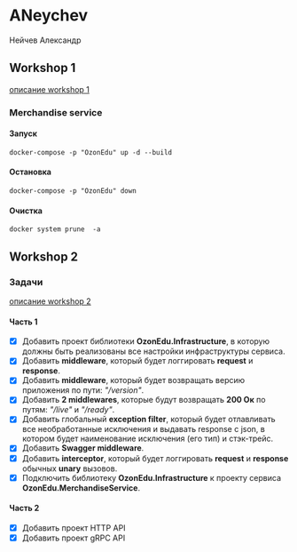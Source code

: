 # ANeychev
Нейчев Александр

## Workshop 1

[описание workshop 1](https://c_route256.tilda.ws/workshop_1)

### Merchandise service

#### Запуск 

```shell
docker-compose -p "OzonEdu" up -d --build
```

#### Остановка

```shell
docker-compose -p "OzonEdu" down
```

#### Очистка

```shell
docker system prune  -a
```

## Workshop 2

### Задачи

[описание workshop 2](https://c_route256.tilda.ws/workshop_2)

#### Часть 1
 - [x] Добавить проект библиотеки **OzonEdu.Infrastructure**, в которую должны быть реализованы все настройки инфраструктуры сервиса.
 - [x] Добавить **middleware**, который будет логгировать **request** и **response**.
 - [x] Добавить **middleware**, который будет возвращать версию приложения по пути: _"/version"_.
 - [x] Добавить **2 middlewares**, которые будут возвращать **200 Ок** по путям: _"/live"_ и _"/ready"_.
 - [x] Добавить глобальный **exception filter**, который будет отлавливать все необработанные исключения и выдавать response с json, в котором будет наименование исключения (его тип) и стэк-трейс.
 - [x] Добавить **Swagger middleware**.
 - [x] Добавить **interceptor**, который будет логгировать **request** и **response** обычных **unary** вызовов.
 - [x] Подключить библиотеку **OzonEdu.Infrastructure** к проекту сервиса **OzonEdu.MerchandiseService**.

#### Часть 2
 - [x] Добавить проект HTTP API
 - [x] Добавить проект gRPC API